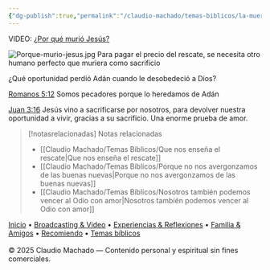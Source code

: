 ```yaml
---
{"dg-publish":true,"permalink":"/claudio-machado/temas-biblicos/la-muerte-de-jesus-nos-libera-del-pecado-y-la-muerte/","tags":["Jesús"]}
---
```


VIDEO: 
[¿Por qué murió Jesús?](https://www.jw.org/finder?lank=pub-lffv_271_VIDEO&wtlocale=S)

![Porque-murio-jesus.jpg](/img/user/Personal/Im%C3%A1genes/Porque-murio-jesus.jpg)
Para pagar el precio del rescate, se necesita otro humano perfecto que muriera como sacrificio 

¿Qué oportunidad perdió Adán cuando le desobedeció a Dios?

[Romanos 5:12](https://wol.jw.org/es/wol/b/r4/lp-s/nwtsty/45/5#v=45:5:12)
Somos pecadores porque lo heredamos de Adán 

 [Juan 3:16](https://wol.jw.org/es/wol/b/r4/lp-s/nwtsty/43/3#v=43:3:16) Jesús vino a sacrificarse por nosotros, para devolver nuestra oportunidad a vivir, gracias a su sacrificio. Una enorme prueba de amor.




> [!notasrelacionadas] Notas relacionadas
> - [[Claudio Machado/Temas Bíblicos/Que nos enseña el rescate\|Que nos enseña el rescate]]
> - [[Claudio Machado/Temas Bíblicos/Porque no nos avergonzamos de las buenas nuevas\|Porque no nos avergonzamos de las buenas nuevas]]
> - [[Claudio Machado/Temas Bíblicos/Nosotros también podemos vencer al Odio con amor\|Nosotros también podemos vencer al Odio con amor]]

<div class="pie-simple">
  <a href="https://mis-apuntes-psi.vercel.app/">Inicio</a> •
  <a href="https://mis-apuntes-psi.vercel.app/claudio-machado/brodcasting-and-videos/principial-brodcasting-and-video/">Broadcasting & Video</a> •
  <a href="https://mis-apuntes-psi.vercel.app/claudio-machado/experiencias-and-reflexiones/experiencias-and-reflexiones/">Experiencias & Reflexiones</a> •
  <a href="https://mis-apuntes-psi.vercel.app/claudio-machado/familia-and-amigos/familia-and-amigos/">Familia & Amigos</a> •
  <a href="https://mis-apuntes-psi.vercel.app/claudio-machado/recomendaciones/recomiendo/">Recomiendo</a> •
  <a href="https://mis-apuntes-psi.vercel.app/claudio-machado/temas-biblicos/temas-biblicos/">Temas bíblicos</a>
  <br><br>
  <span class="legal">© 2025 Claudio Machado — Contenido personal y espiritual sin fines comerciales.</span>
</div>